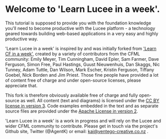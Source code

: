 # Welcome to 'Learn Lucee in a week'.

This tutorial is supposed to provide you with the foundation knowledge you'll need to become productive with the Lucee platform - a technology geared towards building web-based applications in a very easy and highly productive way.

'Learn Lucee in a week' is inspired by and was initially forked from ['Learn CF in a week'](http://www.learncfinaweek.com), created by a variety of contributors from the CFML community: Emily Meyer, Tim Cunningham, David Epler, Sam Farmer, Dave Ferguson, Simon Free, Paul Hastings, Guust Nieuwenhuis, Dan Skaggs, Nic Tunney, Adam Tuttle, Dan Wilson, Mark Escher, Kristin Ferguson, Tiffany Goebel, Nick Borden and Jim Priest. Those fine people have provided a lot of content free of charge and under open-source licenses, please appreciate that.

This fork is therefore obviously available free of charge and fully open-source as well. All content (text and diagrams) is licensed under the [CC BY license in version 3](http://creativecommons.org/licenses/by/3.0/). Code examples embedded in the text and as separate source files are provided under the [Apache License in version 2](http://www.apache.org/licenses/LICENSE-2.0).

'Learn Lucee in a week' is a work in progress and will rely on the Lucee and wider CFML community to contribute. Please get in touch via the project's Github site, Twitter (@AgentK) or email: kai@ventego-creative.co.nz .